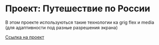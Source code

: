 # Проект: Путешествие по России

 В этом проекте используються такие технологии ка grig flex и media (для
 адаптивности под разные разрешения экрана)

[Ссылка на проект](https://cra7yy.github.io/russian-travel/)
